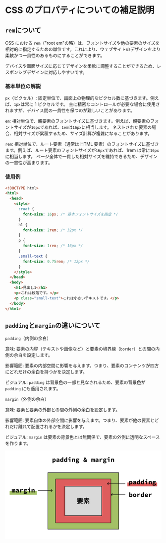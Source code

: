 # CSS のプロパティについての補足説明

## `rem`について

CSS における `rem`（"root em"の略）は、フォントサイズや他の要素のサイズを相対的に指定するための単位です。これにより、ウェブサイトのデザインをより柔軟かつ一貫性のあるものにすることができます。

デバイスや画面サイズに応じてデザインを柔軟に調整することができるため、レスポンシブデザインに対応しやすいです。

### 基本単位の解説

`px`（ピクセル）:
固定単位で、画面上の物理的なピクセル数に基づきます。例えば、`1px`は常に 1 ピクセルです。
主に精密なコントロールが必要な場合に使用されますが、デバイス間の一貫性を保つのが難しいことがあります。

`em`:
相対単位で、親要素のフォントサイズに基づきます。例えば、親要素のフォントサイズが`16px`であれば、`1em`は`16px`に相当します。
ネストされた要素の場合、相対サイズが累積するため、サイズ計算が複雑になることがあります。

`rem`:
相対単位で、ルート要素（通常は HTML 要素）のフォントサイズに基づきます。例えば、ルート要素のフォントサイズが`16px`であれば、1rem は常に`16px`に相当します。
ページ全体で一貫した相対サイズを維持できるため、デザインの一貫性が高まります。

### 使用例

```html
<!DOCTYPE html>
<html>
  <head>
    <style>
      :root {
        font-size: 16px; /* 基本フォントサイズを指定 */
      }
      h1 {
        font-size: 2rem; /* 32px */
      }
      p {
        font-size: 1rem; /* 16px */
      }
      .small-text {
        font-size: 0.75rem; /* 12px */
      }
    </style>
  </head>
  <body>
    <h1>見出し1</h1>
    <p>これは段落です。</p>
    <p class="small-text">これは小さいテキストです。</p>
  </body>
</html>
```

## `padding`と`margin`の違いについて

`padding`（内側の余白）

意味:
要素の内容（テキストや画像など）と要素の境界線（`border`）との間の内側の余白を設定します。

影響範囲:
要素の内部空間に影響を与えます。つまり、要素のコンテンツが四方にどれだけの余白を持つかを決定します。

ビジュアル:
`padding` は背景色の一部と見なされるため、要素の背景色が `padding` にも適用されます。

`margin`（外側の余白）

意味:
要素と要素の外部との間の外側の余白を設定します。

影響範囲:
要素自体の外部空間に影響を与えます。つまり、要素が他の要素とどれだけ離れて配置されるかを決定します。

ビジュアル:
`margin` は要素の背景色とは無関係で、要素の外側に透明なスペースを作ります。

![paddingとmarginの違い](./images/a1_margin&padding.png)
